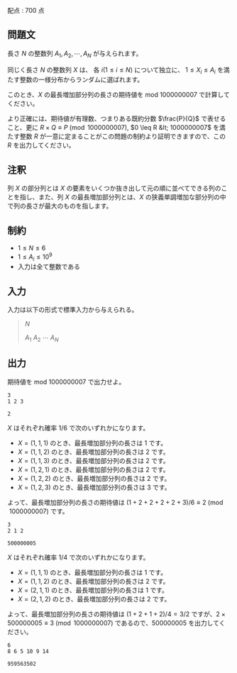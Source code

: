 配点 : $700$ 点

## 問題文

長さ $N$ の整数列 $A_1, A_2, \cdots, A_N$ が与えられます。

同じく長さ $N$ の整数列 $X$ は、 各 $i (1 \leq i \leq N)$ について独立に、 $1 \leq X_i \leq A_i$ を満たす整数の一様分布からランダムに選ばれます。

このとき、$X$ の最長増加部分列の長さの期待値を mod $1000000007$ で計算してください。

より正確には、期待値が有理数、つまりある既約分数
$\frac{P}{Q}$ で表せること、更に $R \times Q \equiv P \pmod {1000000007}$,
$0 \leq R &lt; 1000000007$ を満たす整数 $R$ が一意に定まることがこの問題の制約より証明できますので、この $R$ を出力してください。

## 注釈

列 $X$ の部分列とは $X$ の要素をいくつか抜き出して元の順に並べてできる列のことを指し、また、列
$X$ の最長増加部分列とは、$X$ の狭義単調増加な部分列の中で列の長さが最大のものを指します。

## 制約

- $1 \leq N \leq 6$
- $1 \leq A_i \leq 10^9$
- 入力は全て整数である

## 入力

入力は以下の形式で標準入力から与えられる。

> $N$
> 
> $A_1$ $A_2$ $\cdots$ $A_N$

## 出力

期待値を mod $1000000007$ で出力せよ。

```input1
3
1 2 3
```

```output1
2
```

$X$ はそれぞれ確率 $1/6$ で次のいずれかになります。

- $X = (1,1,1)$ のとき、最長増加部分列の長さは $1$ です。
- $X = (1,1,2)$ のとき、最長増加部分列の長さは $2$ です。
- $X = (1,1,3)$ のとき、最長増加部分列の長さは $2$ です。
- $X = (1,2,1)$ のとき、最長増加部分列の長さは $2$ です。
- $X = (1,2,2)$ のとき、最長増加部分列の長さは $2$ です。
- $X = (1,2,3)$ のとき、最長増加部分列の長さは $3$ です。

よって、最長増加部分列の長さの期待値は $(1 + 2 + 2 + 2 + 2 + 3) / 6 \equiv 2 \pmod {1000000007}$ です。

```input2
3
2 1 2
```

```output2
500000005
```

$X$ はそれぞれ確率 $1/4$ で次のいずれかになります。

- $X = (1,1,1)$ のとき、最長増加部分列の長さは $1$ です。
- $X = (1,1,2)$ のとき、最長増加部分列の長さは $2$ です。
- $X = (2,1,1)$ のとき、最長増加部分列の長さは $1$ です。
- $X = (2,1,2)$ のとき、最長増加部分列の長さは $2$ です。

よって、最長増加部分列の長さの期待値は $(1 + 2 + 1 + 2) / 4 = 3 / 2$ ですが、$2 \times 500000005 \equiv 3 \pmod {1000000007}$ であるので、$500000005$ を出力してください。

```input3
6
8 6 5 10 9 14
```

```output3
959563502
```
